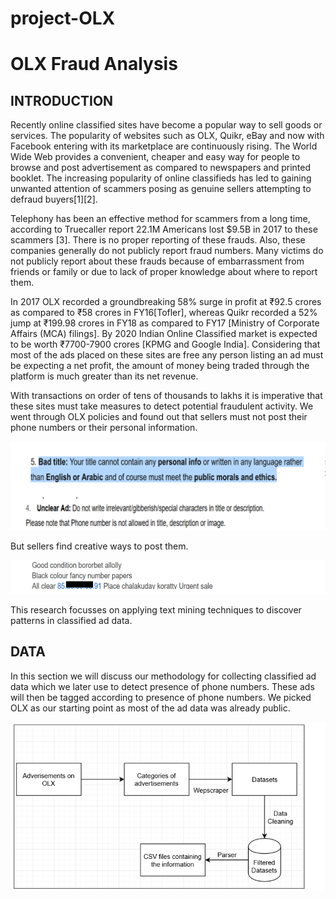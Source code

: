 # project-OLX

# OLX Fraud Analysis 
## INTRODUCTION

Recently online classified sites have become a popular way to sell goods or services. The popularity of websites such as OLX, Quikr, eBay and now with Facebook entering with its marketplace are continuously rising. The World Wide Web provides a convenient, cheaper and easy way for people to browse and post advertisement as compared to newspapers and printed booklet. The increasing popularity of online classifieds has led to gaining unwanted attention of scammers posing as genuine sellers attempting to defraud buyers[1][2].


Telephony has been an effective method for scammers from a long time, according to Truecaller report 22.1M Americans lost $9.5B in 2017 to these scammers [3]. There is no proper reporting of these frauds. Also, these companies generally do not publicly report fraud numbers. Many victims do not publicly report about these frauds because of embarrassment from friends or family or due to lack of proper knowledge about where to report them. 


In 2017 OLX recorded a groundbreaking 58% surge in profit at ₹92.5 crores as compared to ₹58 crores in FY16[Tofler], whereas Quikr recorded a 52% jump at ₹199.98 crores in FY18 as compared to FY17 [Ministry of Corporate Affairs (MCA) filings]. By 2020 Indian Online Classified market is expected to be worth ₹7700-7900 crores [KPMG and Google India]. Considering that most of the ads placed on these sites are free any person listing an ad must be expecting a net profit, the amount of money being traded through the platform is much greater than its net revenue.


With transactions on order of tens of thousands to lakhs it is imperative that these sites must take measures to detect potential fraudulent activity. We went through OLX policies and found out that sellers must not post their phone numbers or their personal information. 

![alt text]( https://github.com/ecchi-yajur/project-OLX/blob/main/Images/Screenshot%20(61).png)

But sellers find creative ways to post them. 

![alt text]( https://github.com/ecchi-yajur/project-OLX/blob/main/Images/Screenshot%20(63).png)

This research focusses on applying text mining techniques to discover patterns in classified ad data.

## DATA

In this section we will discuss our methodology for collecting classified ad data which we later use to detect presence of phone numbers. These ads will then be tagged according to presence of phone numbers. We picked OLX as our starting point as most of the ad data was already public. 

![alt text]( https://github.com/ecchi-yajur/project-OLX/blob/main/Images/Screenshot%20(65).png)

